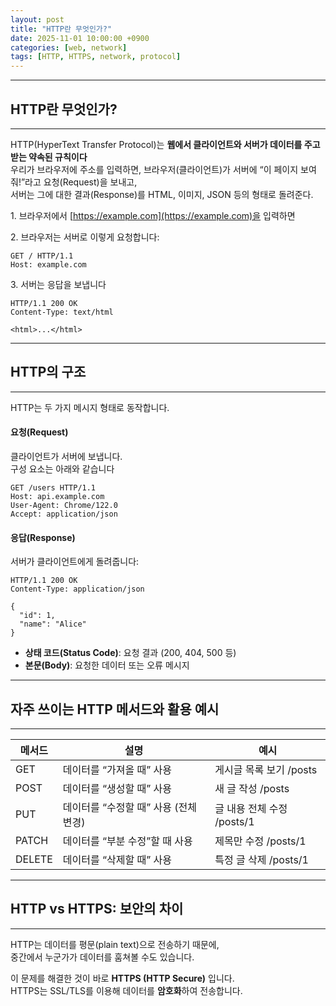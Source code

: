 ```yaml
---
layout: post
title: "HTTP란 무엇인가?"
date: 2025-11-01 10:00:00 +0900
categories: [web, network]
tags: [HTTP, HTTPS, network, protocol]
---
```


---

## HTTP란 무엇인가?

---

HTTP(HyperText Transfer Protocol)는 **웹에서 클라이언트와 서버가 데이터를 주고받는 약속된 규칙이다**  
우리가 브라우저에 주소를 입력하면, 브라우저(클라이언트)가 서버에 “이 페이지 보여줘!”라고 요청(Request)을 보내고,  
서버는 그에 대한 결과(Response)를 HTML, 이미지, JSON 등의 형태로 돌려준다.

1\. 브라우저에서 [https://example.com](https://example.com)을 입력하면

2\. 브라우저는 서버로 이렇게 요청합니다:

```
GET / HTTP/1.1
Host: example.com
```

3\. 서버는 응답을 보냅니다

```
HTTP/1.1 200 OK
Content-Type: text/html

<html>...</html>
```

---

## HTTP의 구조

---

HTTP는 두 가지 메시지 형태로 동작합니다.

#### 요청(Request)

클라이언트가 서버에 보냅니다.  
구성 요소는 아래와 같습니다

```
GET /users HTTP/1.1
Host: api.example.com
User-Agent: Chrome/122.0
Accept: application/json
```

#### 응답(Response)

서버가 클라이언트에게 돌려줍니다:

```
HTTP/1.1 200 OK
Content-Type: application/json

{
  "id": 1,
  "name": "Alice"
}
```

-   **상태 코드(Status Code)**: 요청 결과 (200, 404, 500 등)
-   **본문(Body)**: 요청한 데이터 또는 오류 메시지

---

## 자주 쓰이는 HTTP 메서드와 활용 예시

---

| 메서드 | 설명 | 예시 |
| --- | --- | --- |
| GET | 데이터를 “가져올 때” 사용 | 게시글 목록 보기 /posts |
| POST | 데이터를 “생성할 때” 사용 | 새 글 작성 /posts |
| PUT | 데이터를 “수정할 때” 사용 (전체 변경) | 글 내용 전체 수정 /posts/1 |
| PATCH | 데이터를 “부분 수정”할 때 사용 | 제목만 수정 /posts/1 |
| DELETE | 데이터를 “삭제할 때” 사용 | 특정 글 삭제 /posts/1 |

---

## HTTP vs HTTPS: 보안의 차이

---

HTTP는 데이터를 평문(plain text)으로 전송하기 때문에,  
중간에서 누군가가 데이터를 훔쳐볼 수도 있습니다.

이 문제를 해결한 것이 바로 **HTTPS (HTTP Secure)** 입니다.  
HTTPS는 SSL/TLS를 이용해 데이터를 **암호화**하여 전송합니다.